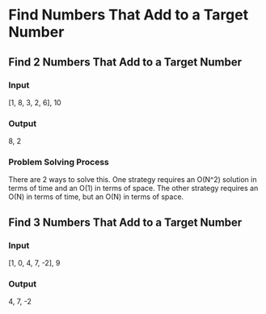 # Find Numbers That Add to a Target Number

## Find 2 Numbers That Add to a Target Number

### Input
[1, 8, 3, 2, 6], 10

### Output
8, 2

### Problem Solving Process
There are 2 ways to solve this. One strategy requires an O(N^2) solution in terms of time and an O(1) in terms of space.  The other strategy requires an O(N) in terms of time, but an O(N) in terms of space.

## Find 3 Numbers That Add to a Target Number

### Input
[1, 0, 4, 7, -2], 9

### Output
4, 7, -2
